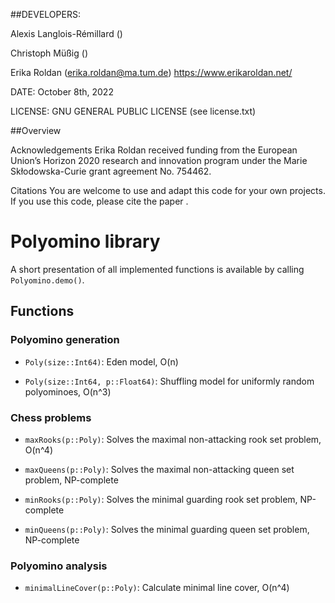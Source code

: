 ##DEVELOPERS:

Alexis Langlois-Rémillard ()

Christoph Müßig () 

Erika Roldan (erika.roldan@ma.tum.de) https://www.erikaroldan.net/

DATE: October 8th, 2022

LICENSE: GNU GENERAL PUBLIC LICENSE (see license.txt)

##Overview


Acknowledgements
Erika Roldan received funding from the European Union’s Horizon 2020 research and innovation program under the Marie Skłodowska-Curie grant agreement No. 754462.

Citations
You are welcome to use and adapt this code for your own projects. If you use this code, please cite the paper .


# Polyomino library

A short presentation of all implemented functions is available by calling `Polyomino.demo()`.

## Functions

### Polyomino generation

* `Poly(size::Int64)`: Eden model, O(n)

* `Poly(size::Int64, p::Float64)`: Shuffling model for uniformly random polyominoes, O(n^3)

### Chess problems

* `maxRooks(p::Poly)`: Solves the maximal non-attacking rook set problem, O(n^4)

* `maxQueens(p::Poly)`: Solves the maximal non-attacking queen set problem, NP-complete

* `minRooks(p::Poly)`: Solves the minimal guarding rook set problem, NP-complete

* `minQueens(p::Poly)`: Solves the minimal guarding queen set problem, NP-complete

### Polyomino analysis

* `minimalLineCover(p::Poly)`: Calculate minimal line cover, O(n^4)


